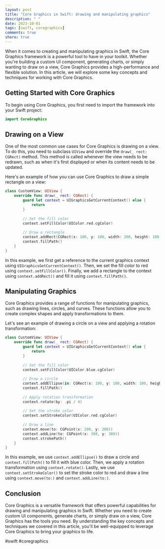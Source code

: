 ```yaml
---
layout: post
title: "Core Graphics in Swift: drawing and manipulating graphics"
description: " "
date: 2023-10-01
tags: [swift, coregraphics]
comments: true
share: true
---
```


When it comes to creating and manipulating graphics in Swift, the Core Graphics framework is a powerful tool to have in your toolkit. Whether you're building a custom UI component, generating charts, or simply wanting to draw on a view, Core Graphics provides a high-performance and flexible solution. In this article, we will explore some key concepts and techniques for working with Core Graphics.

## Getting Started with Core Graphics

To begin using Core Graphics, you first need to import the framework into your Swift project:

```swift
import CoreGraphics
```

## Drawing on a View

One of the most common use cases for Core Graphics is drawing on a view. To do this, you need to subclass `UIView` and override the `draw(_ rect: CGRect)` method. This method is called whenever the view needs to be redrawn, such as when it's first displayed or when its content needs to be updated.

Here's an example of how you can use Core Graphics to draw a simple rectangle on a view:

```swift
class CustomView: UIView {
    override func draw(_ rect: CGRect) {
        guard let context = UIGraphicsGetCurrentContext() else {
            return
        }
        
        // Set the fill color
        context.setFillColor(UIColor.red.cgColor)
        
        // Draw a rectangle
        context.addRect(CGRect(x: 100, y: 100, width: 200, height: 100))
        context.fillPath()
    }
}
```

In this example, we first get a reference to the current graphics context using `UIGraphicsGetCurrentContext()`. Then, we set the fill color to red using `context.setFillColor()`. Finally, we add a rectangle to the context using `context.addRect()` and fill it using `context.fillPath()`.

## Manipulating Graphics

Core Graphics provides a range of functions for manipulating graphics, such as drawing lines, circles, and curves. These functions allow you to create complex shapes and apply transformations to them.

Let's see an example of drawing a circle on a view and applying a rotation transformation:

```swift
class CustomView: UIView {
    override func draw(_ rect: CGRect) {
        guard let context = UIGraphicsGetCurrentContext() else {
            return
        }
        
        // Set the fill color
        context.setFillColor(UIColor.blue.cgColor)
        
        // Draw a circle
        context.addEllipse(in: CGRect(x: 100, y: 100, width: 100, height: 100))
        context.fillPath()
        
        // Apply rotation transformation
        context.rotate(by: .pi / 4)
        
        // Set the stroke color
        context.setStrokeColor(UIColor.red.cgColor)
        
        // Draw a line
        context.move(to: CGPoint(x: 200, y: 200))
        context.addLine(to: CGPoint(x: 300, y: 300))
        context.strokePath()
    }
}
```

In this example, we use `context.addEllipse()` to draw a circle and `context.fillPath()` to fill it with blue color. Then, we apply a rotation transformation using `context.rotate()`. Lastly, we use `context.setStrokeColor()` to set the stroke color to red and draw a line using `context.move(to:)` and `context.addLine(to:)`.

## Conclusion

Core Graphics is a versatile framework that offers powerful capabilities for drawing and manipulating graphics in Swift. Whether you need to create custom UI components, generate charts, or simply draw on a view, Core Graphics has the tools you need. By understanding the key concepts and techniques we covered in this article, you'll be well-equipped to leverage Core Graphics to bring your graphics to life.

#swift #coregraphics